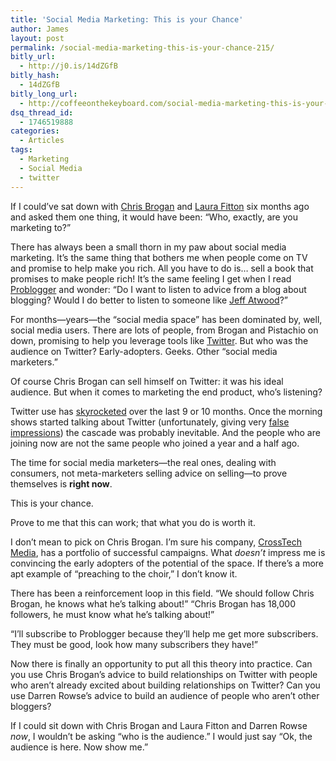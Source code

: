 ```yaml
---
title: 'Social Media Marketing: This is your Chance'
author: James
layout: post
permalink: /social-media-marketing-this-is-your-chance-215/
bitly_url:
  - http://j0.is/14dZGfB
bitly_hash:
  - 14dZGfB
bitly_long_url:
  - http://coffeeonthekeyboard.com/social-media-marketing-this-is-your-chance-215/
dsq_thread_id:
  - 1746519888
categories:
  - Articles
tags:
  - Marketing
  - Social Media
  - twitter
---
```

If I could&#8217;ve sat down with [Chris Brogan][1] and [Laura Fitton][2] six months ago and asked them one thing, it would have been: &#8220;Who, exactly, are you marketing to?&#8221;

There has always been a small thorn in my paw about social media marketing. It&#8217;s the same thing that bothers me when people come on TV and promise to help make you rich. All you have to do is&#8230; sell a book that promises to make people rich! It&#8217;s the same feeling I get when I read [Problogger][3] and wonder: &#8220;Do I want to listen to advice from a blog about blogging? Would I do better to listen to someone like [Jeff Atwood][4]?&#8221;<!--more-->

For months—years—the &#8220;social media space&#8221; has been dominated by, well, social media users. There are lots of people, from Brogan and Pistachio on down, promising to help you leverage tools like [Twitter][5]. But who was the audience on Twitter? Early-adopters. Geeks. Other &#8220;social media marketers.&#8221;

Of course Chris Brogan can sell himself on Twitter: it was his ideal audience. But when it comes to marketing the end product, who&#8217;s listening?

Twitter use has [skyrocketed][6] over the last 9 or 10 months. Once the morning shows started talking about Twitter (unfortunately, giving very [false impressions][7]) the cascade was probably inevitable. And the people who are joining now are not the same people who joined a year and a half ago.

The time for social media marketers—the real ones, dealing with consumers, not meta-marketers selling advice on selling—to prove themselves is **right now**.

This is your chance.

Prove to me that this can work; that what you do is worth it.

I don&#8217;t mean to pick on Chris Brogan. I&#8217;m sure his company, [CrossTech Media][8], has a portfolio of successful campaigns. What *doesn&#8217;t* impress me is convincing the early adopters of the potential of the space. If there&#8217;s a more apt example of &#8220;preaching to the choir,&#8221; I don&#8217;t know it.

There has been a reinforcement loop in this field. &#8220;We should follow Chris Brogan, he knows what he&#8217;s talking about!&#8221; &#8220;Chris Brogan has 18,000 followers, he must know what he&#8217;s talking about!&#8221;

&#8220;I&#8217;ll subscribe to Problogger because they&#8217;ll help me get more subscribers. They must be good, look how many subscribers they have!&#8221;

Now there is finally an opportunity to put all this theory into practice. Can you use Chris Brogan&#8217;s advice to build relationships on Twitter with people who aren&#8217;t already excited about building relationships on Twitter? Can you use Darren Rowse&#8217;s advice to build an audience of people who aren&#8217;t other bloggers?

If I could sit down with Chris Brogan and Laura Fitton and Darren Rowse *now*, I wouldn&#8217;t be asking &#8220;who is the audience.&#8221; I would just say &#8220;Ok, the audience is here. Now show me.&#8221;

 [1]: http://www.chrisbrogan.com/
 [2]: http://pistachioconsulting.com/
 [3]: http://www.problogger.net/
 [4]: http://www.codinghorror.com/blog/
 [5]: http://twitter.com/
 [6]: http://www.techcrunch.com/2009/04/24/twitter-eats-world-global-visitors-shoot-up-to-19-million/
 [7]: http://www.mcall.com/news/opinion/anotherview/all-point.6868702apr24,0,6909055.story
 [8]: http://crosstechmedia.com/